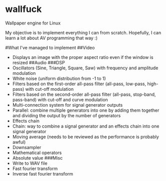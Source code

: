 # wallfuck
Wallpaper engine for Linux

My objective is to implement everything I can from scratch. Hopefully, I can learn a lot about AV programming that way :)

#What I've managed to implement
##Video
- Displays an image with the proper aspect ratio even if the window is resized
##Audio
###DSP
- Oscillators (Sine, Triangle, Square, Saw) with frequency and amplitude modulation
- White noise (uniform distribution from -1 to 1)
- Filters based on the first-order all-pass filter (all-pass, low-pass, high-pass) with cut-off modulation
- Filters based on the second-order all-pass filter (all-pass, stop-band, pass-band) with cut-off and curve modulation
- Multi-connection system for signal generator outputs
- Parallel: combine multiple generators into one by adding them together and dividing the output by the number of generators
- Effects chain
- Chain: way to combine a signal generator and an effects chain into one signal generator
- Moving average (needs to be reviewed as the performance is probably awful)
- Downsampler
- Mathematical operators
- Absolute value
###Misc
- Write to WAV file
- Fast fourier transform
- Inverse fast fourier transform
